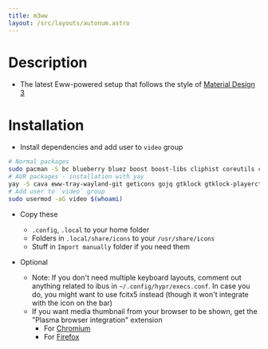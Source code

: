 ```yaml
---
title: m3ww
layout: /src/layouts/autonum.astro
---
```


# Description
- The latest Eww-powered setup that follows the style of [Material Design 3](https://m3.material.io/)
# Installation
- Install dependencies and add user to `video` group
```bash
# Normal packages
sudo pacman -S bc blueberry bluez boost boost-libs cliphist coreutils curl findutils fish fuzzel fzf gawk gnome-control-center gnome-keyring grim ibus imagemagick libqalculate light networkmanager network-manager-applet nlohmann-json pavucontrol plasma-browser-integration playerctl procps polkit-gnome ripgrep slurp socat sox starship udev upower util-linux xorg-xrandr wget wireplumber yad tesseract
# AUR packages - installation with yay
yay -S cava eww-tray-wayland-git geticons gojq gtklock gtklock-playerctl-module gtklock-powerbar-module gtklock-userinfo-module hyprland-git lexend-fonts-git python-material-color-utilities python-pywal python-desktop-entry-lib python-poetry python-build python-pillow swww ttf-material-symbols-git wlogout
# Add user to `video` group
sudo usermod -aG video $(whoami)
```
- Copy these
    - `.config`, `.local` to your home folder
    - Folders in `.local/share/icons` to your `/usr/share/icons`
    - Stuff in `Import manually` folder if you need them

- Optional
   - Note: If you don't need multiple keyboard layouts, comment out anything related to ibus in `~/.config/hypr/execs.conf`. In case you do, you might want to use fcitx5 instead (though it won't integrate with the icon on the bar)
   - If you want media thumbnail from your browser to be shown, get the "Plasma browser integration" extension
     - For [Chromium](https://chrome.google.com/webstore/detail/plasma-integration/cimiefiiaegbelhefglklhhakcgmhkai)
     - For [Firefox](https://addons.mozilla.org/en-US/firefox/addon/plasma-integration/)

